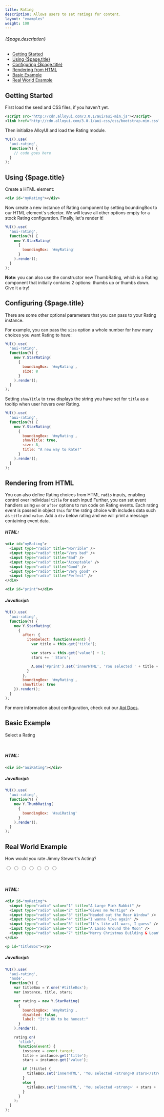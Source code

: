 ```yaml
---
title: Rating
description: Allows users to set ratings for content.
layout: "examples"
weight: 100
---
```


###### {$page.description}

- [Getting Started](#1)
- [Using {$page.title}](#2)
- [Configuring {$page.title}](#3)
- [Rendering from HTML](#4)
- [Basic Example](#5)
- [Real World Example](#6)

<article id="1">

## Getting Started

First load the seed and CSS files, if you haven't yet.

```xml
<script src="http://cdn.alloyui.com/3.0.1/aui/aui-min.js"></script>
<link href="http://cdn.alloyui.com/3.0.1/aui-css/css/bootstrap.min.css" rel="stylesheet"></link>
```

Then initialize AlloyUI and load the Rating module.

```javascript
YUI().use(
  'aui-rating',
  function(Y) {
    // code goes here
  }
);
```

</article>

<article id="2">

## Using {$page.title}

Create a HTML element:

```xml
<div id="myRating"></div>
```

Now create a new instance of Rating component by setting boundingBox to our HTML element's selector. We will leave all other options empty for a stock Rating configuration. Finally, let's render it!

```javascript
YUI().use(
  'aui-rating',
  function(Y) {
    new Y.StarRating(
      {
        boundingBox: '#myRating'
      }
    ).render();
  }
);
```

<div class="alert alert-info">
  <strong>Note: </strong>
  you can also use the constructor new ThumbRating, which is a Rating component that initially contains 2 options: thumbs up or thumbs down. Give it a try!
</div>

</article>

<article id="3">

## Configuring {$page.title}

There are some other optional parameters that you can pass to your Rating instance.

For example, you can pass the `size` option a whole number for how many choices you want Rating to have:

```javascript
YUI().use(
  'aui-rating',
  function(Y) {
    new Y.StarRating(
      {
        boundingBox: '#myRating',
        size: 8
      }
    ).render();
  }
);
```

Setting `showTitle` to `true` displays the string you have set for `title` as a tooltip when user hovers over Rating.

```javascript
YUI().use(
  'aui-rating',
  function(Y) {
    new Y.StarRating(
      {
        boundingBox: '#myRating',
        showTitle: true,
        size: 8,
        title: "A new way to Rate!"
      }
    ).render();
  }
);
```

</article>

<article id="4">

## Rendering from HTML

You can also define Rating choices from HTML `radio` inputs, enabling control over individual `title` for each input! Further, you can set event handlers using `on` or `after` options to run code on Rating events. Each rating event is passed in object `this` for the rating choice with includes data such as `title` and `value`. Add a `div` below rating and we will print a message containing event data.

##### HTML:
```xml
<div id="myRating">
  <input type="radio" title="Horrible" />
  <input type="radio" title="Very bad" />
  <input type="radio" title="Bad" />
  <input type="radio" title="Acceptable" />
  <input type="radio" title="Good" />
  <input type="radio" title="Very good" />
  <input type="radio" title="Perfect" />
</div>

<div id="print"></div>
```

##### JavaScript:
```javascript
YUI().use(
  'aui-rating',
  function(Y) {
    new Y.StarRating(
      {
        after: {
          itemSelect: function(event) {
            var title = this.get('title');

            var stars = this.get('value') + 1;
            stars += ' Stars';

            A.one('#print').set('innerHTML', 'You selected ' + title + ' - ' + stars);
          }
        },
        boundingBox: '#myRating',
        showTitle: true
    }).render();
  }
);
```

<div class="alert alert-success">
For more information about configuration, check out our <a href="http://alloyui.com/api/modules/aui-rating.html" target="_blank"> Api Docs</a>.
</div>

</article>

<article id="5">

## Basic Example

<div id="auiRating">
  <p>Select a Rating</p>
</div>

<script type="text/javascript">
{literal}
  YUI().use(
    'aui-rating',
    function(Y) {
      new Y.ThumbRating(
        {
          boundingBox: '#auiRating'
        }
      ).render();
    }
  );
{/literal}
</script>
<br>

##### HTML:
```xml
<div id="auiRating"></div>
```

##### JavaScript:
```javascript
YUI().use(
  'aui-rating',
  function(Y) {
    new Y.ThumbRating(
      {
        boundingBox: '#auiRating'
      }
    ).render();
  }
);
```

</article>

<article id="6">

## Real World Example

<div id="myRating">
  <p>How would you rate Jimmy Stewart's Acting?</p>
  <input type="radio" value="1" title="A Large Pink Rabbit" />
  <input type="radio" value="2" title="Gives me Vertigo" />
  <input type="radio" value="3" title="Headed out the Rear Window" />
  <input type="radio" value="4" title="I wanna live again" />
  <input type="radio" value="5" title="It's like all wars, I guess" />
  <input type="radio" value="6" title="A Lasso Around the Moon" />
  <input type="radio" value="7" title="Merry Christmas Building & Loan" />
</div>

<p id="titleBox"></p>

<script type="text/javascript">
{literal}
  YUI().use(
    'aui-rating',
    'node',
    function(Y) {
      var titleBox = Y.one('#titleBox');
      var instance, title, stars;
      var rating = new Y.StarRating(
        {
          boundingBox: '#myRating',
          disabled: false,
          label: "It's OK to be honest:"
        }
      ).render();
      rating.on(
        'click',
        function(event) {
          instance = event.target;
          title = instance.get('title');
          stars = instance.get('value');
          if (!title) {
            titleBox.set('innerHTML', 'You selected <strong>0 stars</strong> - no rating!');
          }
          else {
            titleBox.set('innerHTML', 'You selected <strong>' + stars + ' stars</strong> - "' + title + '"!');
          }
        }
      );
    }
  );
{/literal}
</script>
<br>

##### HTML:
```xml
<div id="myRating">
  <input type="radio" value="1" title="A Large Pink Rabbit" />
  <input type="radio" value="2" title="Gives me Vertigo" />
  <input type="radio" value="3" title="Headed out the Rear Window" />
  <input type="radio" value="4" title="I wanna live again" />
  <input type="radio" value="5" title="It's like all wars, I guess" />
  <input type="radio" value="6" title="A Lasso Around the Moon" />
  <input type="radio" value="7" title="Merry Christmas Building & Loan" />
</div>

<p id="titleBox"></p>
```

##### JavaScript:
```javascript
YUI().use(
  'aui-rating',
  'node',
  function(Y) {
    var titleBox = Y.one('#titleBox');
    var instance, title, stars;

    var rating = new Y.StarRating(
      {
        boundingBox: '#myRating',
        disabled: false,
        label: "It's OK to be honest:"
      }
    ).render();

    rating.on(
      'click',
      function(event) {
        instance = event.target;
        title = instance.get('title');
        stars = instance.get('value');

        if (!title) {
          titleBox.set('innerHTML', 'You selected <strong>0 stars</strong> - no rating!');
        }
        else {
          titleBox.set('innerHTML', 'You selected <strong>' + stars + ' stars</strong> - "' + title + '"!');
        }
      }
    );
  }
);
```

</article>

